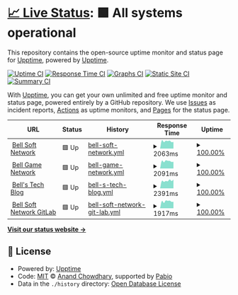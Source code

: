 # [📈 Live Status](https://upptime.github.io/upptime): <!--live status--> **🟩 All systems operational**

This repository contains the open-source uptime monitor and status page for [Upptime](https://upptime.js.org), powered by [Upptime](https://github.com/upptime/upptime).

[![Uptime CI](https://github.com/DragonString/bsn-uptime/workflows/Uptime%20CI/badge.svg)](https://github.com/DragonString/bsn-uptime/actions?query=workflow%3A%22Uptime+CI%22)
[![Response Time CI](https://github.com/DragonString/bsn-uptime/workflows/Response%20Time%20CI/badge.svg)](https://github.com/DragonString/bsn-uptime/actions?query=workflow%3A%22Response+Time+CI%22)
[![Graphs CI](https://github.com/DragonString/bsn-uptime/workflows/Graphs%20CI/badge.svg)](https://github.com/DragonString/bsn-uptime/actions?query=workflow%3A%22Graphs+CI%22)
[![Static Site CI](https://github.com/DragonString/bsn-uptime/workflows/Static%20Site%20CI/badge.svg)](https://github.com/DragonString/bsn-uptime/actions?query=workflow%3A%22Static+Site+CI%22)
[![Summary CI](https://github.com/DragonString/bsn-uptime/workflows/Summary%20CI/badge.svg)](https://github.com/DragonString/bsn-uptime/actions?query=workflow%3A%22Summary+CI%22)

With [Upptime](https://upptime.js.org), you can get your own unlimited and free uptime monitor and status page, powered entirely by a GitHub repository. We use [Issues](https://github.com/upptime/upptime/issues) as incident reports, [Actions](https://github.com/DragonString/bsn-uptime/actions) as uptime monitors, and [Pages](https://upptime.github.io/upptime) for the status page.

<!--start: status pages-->
<!-- This summary is generated by Upptime (https://github.com/upptime/upptime) -->
<!-- Do not edit this manually, your changes will be overwritten -->
<!-- prettier-ignore -->
| URL | Status | History | Response Time | Uptime |
| --- | ------ | ------- | ------------- | ------ |
| <img alt="" src="https://icons.duckduckgo.com/ip3/www.bellsoft.net.ico" height="13"> [Bell Soft Network](https://www.bellsoft.net) | 🟩 Up | [bell-soft-network.yml](https://github.com/DragonString/bsn-uptime/commits/HEAD/history/bell-soft-network.yml) | <details><summary><img alt="Response time graph" src="./graphs/bell-soft-network/response-time-week.png" height="20"> 2063ms</summary><br><a href="https://status.bellsoft.net/history/bell-soft-network"><img alt="Response time 2363" src="https://img.shields.io/endpoint?url=https%3A%2F%2Fraw.githubusercontent.com%2FDragonString%2Fbsn-uptime%2FHEAD%2Fapi%2Fbell-soft-network%2Fresponse-time.json"></a><br><a href="https://status.bellsoft.net/history/bell-soft-network"><img alt="24-hour response time 2543" src="https://img.shields.io/endpoint?url=https%3A%2F%2Fraw.githubusercontent.com%2FDragonString%2Fbsn-uptime%2FHEAD%2Fapi%2Fbell-soft-network%2Fresponse-time-day.json"></a><br><a href="https://status.bellsoft.net/history/bell-soft-network"><img alt="7-day response time 2063" src="https://img.shields.io/endpoint?url=https%3A%2F%2Fraw.githubusercontent.com%2FDragonString%2Fbsn-uptime%2FHEAD%2Fapi%2Fbell-soft-network%2Fresponse-time-week.json"></a><br><a href="https://status.bellsoft.net/history/bell-soft-network"><img alt="30-day response time 2206" src="https://img.shields.io/endpoint?url=https%3A%2F%2Fraw.githubusercontent.com%2FDragonString%2Fbsn-uptime%2FHEAD%2Fapi%2Fbell-soft-network%2Fresponse-time-month.json"></a><br><a href="https://status.bellsoft.net/history/bell-soft-network"><img alt="1-year response time 2363" src="https://img.shields.io/endpoint?url=https%3A%2F%2Fraw.githubusercontent.com%2FDragonString%2Fbsn-uptime%2FHEAD%2Fapi%2Fbell-soft-network%2Fresponse-time-year.json"></a></details> | <details><summary><a href="https://status.bellsoft.net/history/bell-soft-network">100.00%</a></summary><a href="https://status.bellsoft.net/history/bell-soft-network"><img alt="All-time uptime 99.58%" src="https://img.shields.io/endpoint?url=https%3A%2F%2Fraw.githubusercontent.com%2FDragonString%2Fbsn-uptime%2FHEAD%2Fapi%2Fbell-soft-network%2Fuptime.json"></a><br><a href="https://status.bellsoft.net/history/bell-soft-network"><img alt="24-hour uptime 100.00%" src="https://img.shields.io/endpoint?url=https%3A%2F%2Fraw.githubusercontent.com%2FDragonString%2Fbsn-uptime%2FHEAD%2Fapi%2Fbell-soft-network%2Fuptime-day.json"></a><br><a href="https://status.bellsoft.net/history/bell-soft-network"><img alt="7-day uptime 100.00%" src="https://img.shields.io/endpoint?url=https%3A%2F%2Fraw.githubusercontent.com%2FDragonString%2Fbsn-uptime%2FHEAD%2Fapi%2Fbell-soft-network%2Fuptime-week.json"></a><br><a href="https://status.bellsoft.net/history/bell-soft-network"><img alt="30-day uptime 99.87%" src="https://img.shields.io/endpoint?url=https%3A%2F%2Fraw.githubusercontent.com%2FDragonString%2Fbsn-uptime%2FHEAD%2Fapi%2Fbell-soft-network%2Fuptime-month.json"></a><br><a href="https://status.bellsoft.net/history/bell-soft-network"><img alt="1-year uptime 99.58%" src="https://img.shields.io/endpoint?url=https%3A%2F%2Fraw.githubusercontent.com%2FDragonString%2Fbsn-uptime%2FHEAD%2Fapi%2Fbell-soft-network%2Fuptime-year.json"></a></details>
| <img alt="" src="https://icons.duckduckgo.com/ip3/game.bellsoft.net.ico" height="13"> [Bell Game Network](https://game.bellsoft.net) | 🟩 Up | [bell-game-network.yml](https://github.com/DragonString/bsn-uptime/commits/HEAD/history/bell-game-network.yml) | <details><summary><img alt="Response time graph" src="./graphs/bell-game-network/response-time-week.png" height="20"> 2091ms</summary><br><a href="https://status.bellsoft.net/history/bell-game-network"><img alt="Response time 2569" src="https://img.shields.io/endpoint?url=https%3A%2F%2Fraw.githubusercontent.com%2FDragonString%2Fbsn-uptime%2FHEAD%2Fapi%2Fbell-game-network%2Fresponse-time.json"></a><br><a href="https://status.bellsoft.net/history/bell-game-network"><img alt="24-hour response time 2706" src="https://img.shields.io/endpoint?url=https%3A%2F%2Fraw.githubusercontent.com%2FDragonString%2Fbsn-uptime%2FHEAD%2Fapi%2Fbell-game-network%2Fresponse-time-day.json"></a><br><a href="https://status.bellsoft.net/history/bell-game-network"><img alt="7-day response time 2091" src="https://img.shields.io/endpoint?url=https%3A%2F%2Fraw.githubusercontent.com%2FDragonString%2Fbsn-uptime%2FHEAD%2Fapi%2Fbell-game-network%2Fresponse-time-week.json"></a><br><a href="https://status.bellsoft.net/history/bell-game-network"><img alt="30-day response time 2221" src="https://img.shields.io/endpoint?url=https%3A%2F%2Fraw.githubusercontent.com%2FDragonString%2Fbsn-uptime%2FHEAD%2Fapi%2Fbell-game-network%2Fresponse-time-month.json"></a><br><a href="https://status.bellsoft.net/history/bell-game-network"><img alt="1-year response time 2569" src="https://img.shields.io/endpoint?url=https%3A%2F%2Fraw.githubusercontent.com%2FDragonString%2Fbsn-uptime%2FHEAD%2Fapi%2Fbell-game-network%2Fresponse-time-year.json"></a></details> | <details><summary><a href="https://status.bellsoft.net/history/bell-game-network">100.00%</a></summary><a href="https://status.bellsoft.net/history/bell-game-network"><img alt="All-time uptime 99.41%" src="https://img.shields.io/endpoint?url=https%3A%2F%2Fraw.githubusercontent.com%2FDragonString%2Fbsn-uptime%2FHEAD%2Fapi%2Fbell-game-network%2Fuptime.json"></a><br><a href="https://status.bellsoft.net/history/bell-game-network"><img alt="24-hour uptime 100.00%" src="https://img.shields.io/endpoint?url=https%3A%2F%2Fraw.githubusercontent.com%2FDragonString%2Fbsn-uptime%2FHEAD%2Fapi%2Fbell-game-network%2Fuptime-day.json"></a><br><a href="https://status.bellsoft.net/history/bell-game-network"><img alt="7-day uptime 100.00%" src="https://img.shields.io/endpoint?url=https%3A%2F%2Fraw.githubusercontent.com%2FDragonString%2Fbsn-uptime%2FHEAD%2Fapi%2Fbell-game-network%2Fuptime-week.json"></a><br><a href="https://status.bellsoft.net/history/bell-game-network"><img alt="30-day uptime 99.87%" src="https://img.shields.io/endpoint?url=https%3A%2F%2Fraw.githubusercontent.com%2FDragonString%2Fbsn-uptime%2FHEAD%2Fapi%2Fbell-game-network%2Fuptime-month.json"></a><br><a href="https://status.bellsoft.net/history/bell-game-network"><img alt="1-year uptime 99.41%" src="https://img.shields.io/endpoint?url=https%3A%2F%2Fraw.githubusercontent.com%2FDragonString%2Fbsn-uptime%2FHEAD%2Fapi%2Fbell-game-network%2Fuptime-year.json"></a></details>
| <img alt="" src="https://icons.duckduckgo.com/ip3/tech.softbell.net.ico" height="13"> [Bell's Tech Blog](https://tech.softbell.net) | 🟩 Up | [bell-s-tech-blog.yml](https://github.com/DragonString/bsn-uptime/commits/HEAD/history/bell-s-tech-blog.yml) | <details><summary><img alt="Response time graph" src="./graphs/bell-s-tech-blog/response-time-week.png" height="20"> 2391ms</summary><br><a href="https://status.bellsoft.net/history/bell-s-tech-blog"><img alt="Response time 2427" src="https://img.shields.io/endpoint?url=https%3A%2F%2Fraw.githubusercontent.com%2FDragonString%2Fbsn-uptime%2FHEAD%2Fapi%2Fbell-s-tech-blog%2Fresponse-time.json"></a><br><a href="https://status.bellsoft.net/history/bell-s-tech-blog"><img alt="24-hour response time 3909" src="https://img.shields.io/endpoint?url=https%3A%2F%2Fraw.githubusercontent.com%2FDragonString%2Fbsn-uptime%2FHEAD%2Fapi%2Fbell-s-tech-blog%2Fresponse-time-day.json"></a><br><a href="https://status.bellsoft.net/history/bell-s-tech-blog"><img alt="7-day response time 2391" src="https://img.shields.io/endpoint?url=https%3A%2F%2Fraw.githubusercontent.com%2FDragonString%2Fbsn-uptime%2FHEAD%2Fapi%2Fbell-s-tech-blog%2Fresponse-time-week.json"></a><br><a href="https://status.bellsoft.net/history/bell-s-tech-blog"><img alt="30-day response time 2176" src="https://img.shields.io/endpoint?url=https%3A%2F%2Fraw.githubusercontent.com%2FDragonString%2Fbsn-uptime%2FHEAD%2Fapi%2Fbell-s-tech-blog%2Fresponse-time-month.json"></a><br><a href="https://status.bellsoft.net/history/bell-s-tech-blog"><img alt="1-year response time 2427" src="https://img.shields.io/endpoint?url=https%3A%2F%2Fraw.githubusercontent.com%2FDragonString%2Fbsn-uptime%2FHEAD%2Fapi%2Fbell-s-tech-blog%2Fresponse-time-year.json"></a></details> | <details><summary><a href="https://status.bellsoft.net/history/bell-s-tech-blog">100.00%</a></summary><a href="https://status.bellsoft.net/history/bell-s-tech-blog"><img alt="All-time uptime 99.43%" src="https://img.shields.io/endpoint?url=https%3A%2F%2Fraw.githubusercontent.com%2FDragonString%2Fbsn-uptime%2FHEAD%2Fapi%2Fbell-s-tech-blog%2Fuptime.json"></a><br><a href="https://status.bellsoft.net/history/bell-s-tech-blog"><img alt="24-hour uptime 100.00%" src="https://img.shields.io/endpoint?url=https%3A%2F%2Fraw.githubusercontent.com%2FDragonString%2Fbsn-uptime%2FHEAD%2Fapi%2Fbell-s-tech-blog%2Fuptime-day.json"></a><br><a href="https://status.bellsoft.net/history/bell-s-tech-blog"><img alt="7-day uptime 100.00%" src="https://img.shields.io/endpoint?url=https%3A%2F%2Fraw.githubusercontent.com%2FDragonString%2Fbsn-uptime%2FHEAD%2Fapi%2Fbell-s-tech-blog%2Fuptime-week.json"></a><br><a href="https://status.bellsoft.net/history/bell-s-tech-blog"><img alt="30-day uptime 99.95%" src="https://img.shields.io/endpoint?url=https%3A%2F%2Fraw.githubusercontent.com%2FDragonString%2Fbsn-uptime%2FHEAD%2Fapi%2Fbell-s-tech-blog%2Fuptime-month.json"></a><br><a href="https://status.bellsoft.net/history/bell-s-tech-blog"><img alt="1-year uptime 99.43%" src="https://img.shields.io/endpoint?url=https%3A%2F%2Fraw.githubusercontent.com%2FDragonString%2Fbsn-uptime%2FHEAD%2Fapi%2Fbell-s-tech-blog%2Fuptime-year.json"></a></details>
| <img alt="" src="https://icons.duckduckgo.com/ip3/gitlab.bellsoft.net.ico" height="13"> [Bell Soft Network GitLab](https://gitlab.bellsoft.net) | 🟩 Up | [bell-soft-network-git-lab.yml](https://github.com/DragonString/bsn-uptime/commits/HEAD/history/bell-soft-network-git-lab.yml) | <details><summary><img alt="Response time graph" src="./graphs/bell-soft-network-git-lab/response-time-week.png" height="20"> 1917ms</summary><br><a href="https://status.bellsoft.net/history/bell-soft-network-git-lab"><img alt="Response time 2107" src="https://img.shields.io/endpoint?url=https%3A%2F%2Fraw.githubusercontent.com%2FDragonString%2Fbsn-uptime%2FHEAD%2Fapi%2Fbell-soft-network-git-lab%2Fresponse-time.json"></a><br><a href="https://status.bellsoft.net/history/bell-soft-network-git-lab"><img alt="24-hour response time 1994" src="https://img.shields.io/endpoint?url=https%3A%2F%2Fraw.githubusercontent.com%2FDragonString%2Fbsn-uptime%2FHEAD%2Fapi%2Fbell-soft-network-git-lab%2Fresponse-time-day.json"></a><br><a href="https://status.bellsoft.net/history/bell-soft-network-git-lab"><img alt="7-day response time 1917" src="https://img.shields.io/endpoint?url=https%3A%2F%2Fraw.githubusercontent.com%2FDragonString%2Fbsn-uptime%2FHEAD%2Fapi%2Fbell-soft-network-git-lab%2Fresponse-time-week.json"></a><br><a href="https://status.bellsoft.net/history/bell-soft-network-git-lab"><img alt="30-day response time 2260" src="https://img.shields.io/endpoint?url=https%3A%2F%2Fraw.githubusercontent.com%2FDragonString%2Fbsn-uptime%2FHEAD%2Fapi%2Fbell-soft-network-git-lab%2Fresponse-time-month.json"></a><br><a href="https://status.bellsoft.net/history/bell-soft-network-git-lab"><img alt="1-year response time 2107" src="https://img.shields.io/endpoint?url=https%3A%2F%2Fraw.githubusercontent.com%2FDragonString%2Fbsn-uptime%2FHEAD%2Fapi%2Fbell-soft-network-git-lab%2Fresponse-time-year.json"></a></details> | <details><summary><a href="https://status.bellsoft.net/history/bell-soft-network-git-lab">100.00%</a></summary><a href="https://status.bellsoft.net/history/bell-soft-network-git-lab"><img alt="All-time uptime 98.39%" src="https://img.shields.io/endpoint?url=https%3A%2F%2Fraw.githubusercontent.com%2FDragonString%2Fbsn-uptime%2FHEAD%2Fapi%2Fbell-soft-network-git-lab%2Fuptime.json"></a><br><a href="https://status.bellsoft.net/history/bell-soft-network-git-lab"><img alt="24-hour uptime 100.00%" src="https://img.shields.io/endpoint?url=https%3A%2F%2Fraw.githubusercontent.com%2FDragonString%2Fbsn-uptime%2FHEAD%2Fapi%2Fbell-soft-network-git-lab%2Fuptime-day.json"></a><br><a href="https://status.bellsoft.net/history/bell-soft-network-git-lab"><img alt="7-day uptime 100.00%" src="https://img.shields.io/endpoint?url=https%3A%2F%2Fraw.githubusercontent.com%2FDragonString%2Fbsn-uptime%2FHEAD%2Fapi%2Fbell-soft-network-git-lab%2Fuptime-week.json"></a><br><a href="https://status.bellsoft.net/history/bell-soft-network-git-lab"><img alt="30-day uptime 99.92%" src="https://img.shields.io/endpoint?url=https%3A%2F%2Fraw.githubusercontent.com%2FDragonString%2Fbsn-uptime%2FHEAD%2Fapi%2Fbell-soft-network-git-lab%2Fuptime-month.json"></a><br><a href="https://status.bellsoft.net/history/bell-soft-network-git-lab"><img alt="1-year uptime 98.39%" src="https://img.shields.io/endpoint?url=https%3A%2F%2Fraw.githubusercontent.com%2FDragonString%2Fbsn-uptime%2FHEAD%2Fapi%2Fbell-soft-network-git-lab%2Fuptime-year.json"></a></details>

<!--end: status pages-->

[**Visit our status website →**](https://upptime.github.io/upptime)

## 📄 License

- Powered by: [Upptime](https://github.com/upptime/upptime)
- Code: [MIT](./LICENSE) © [Anand Chowdhary](https://anandchowdhary.com), supported by [Pabio](https://pabio.com)
- Data in the `./history` directory: [Open Database License](https://opendatacommons.org/licenses/odbl/1-0/)
